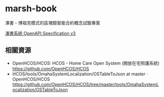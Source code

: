 # marsh-book
澤書 - 博祖克模式的區塊驗智能合約概念試驗專案

[澤書系統 OpenAPI Specification v3](https://dltdojo.github.io/marsh-book/api.html)


## 相關資源

* OpenHCOS/HCOS: HCOS - Home Care Open System (開放在宅照護系統) https://github.com/OpenHCOS/HCOS
* HCOS/tools/OmahaSystemLocalization/OSTableToJson at master · OpenHCOS/HCOS https://github.com/OpenHCOS/HCOS/tree/master/tools/OmahaSystemLocalization/OSTableToJson
